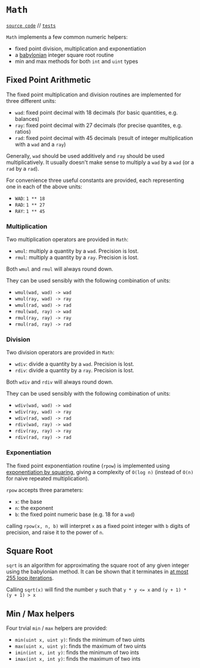 # `Math`

[`source code`](https://github.com/dapp-org/dappsys-v2/blob/main/src/math.sol) // [`tests`](https://github.com/dapp-org/dappsys-v2/blob/main/src/test/math.t.sol)

`Math` implements a few common numeric helpers:

- fixed point division, multiplication and exponentiation
- a [babylonian](https://en.wikipedia.org/wiki/Methods_of_computing_square_roots#Babylonian_method) integer square root routine
- min and max methods for both `int` and `uint` types

## Fixed Point Arithmetic

The fixed point multiplication and division routines are implemented for three different units:

- `wad`: fixed point decimal with 18 decimals (for basic quantities, e.g. balances)
- `ray`: fixed point decimal with 27 decimals (for precise quantites, e.g. ratios)
- `rad`: fixed point decimal with 45 decimals (result of integer multiplication with a `wad` and a `ray`)

Generally, `wad` should be used additively and `ray` should be used multiplicatively. It usually
doesn't make sense to multiply a `wad` by a `wad` (or a `rad` by a `rad`).

For convenience three useful constants are provided, each representing one in each of the above units:

- `WAD`: `1 ** 18`
- `RAD`: `1 ** 27`
- `RAY`: `1 ** 45`

### Multiplication

Two multiplication operators are provided in `Math`:

- `wmul`: multiply a quantity by a `wad`. Precision is lost.
- `rmul`: multiply a quantity by a `ray`. Precision is lost.

Both `wmul` and `rmul` will always round down.

They can be used sensibly with the following combination of units:

- `wmul(wad, wad) -> wad`
- `wmul(ray, wad) -> ray`
- `wmul(rad, wad) -> rad`
- `rmul(wad, ray) -> wad`
- `rmul(ray, ray) -> ray`
- `rmul(rad, ray) -> rad`

### Division

Two division operators are provided in `Math`:

- `wdiv`: divide a quantity by a `wad`. Precision is lost.
- `rdiv`: divide a quantity by a `ray`. Precision is lost.

Both `wdiv` and `rdiv` will always round down.

They can be used sensibly with the following combination of units:

- `wdiv(wad, wad) -> wad`
- `wdiv(ray, wad) -> ray`
- `wdiv(rad, wad) -> rad`
- `rdiv(wad, ray) -> wad`
- `rdiv(ray, ray) -> ray`
- `rdiv(rad, ray) -> rad`

### Exponentiation

The fixed point exponentiation routine (`rpow`) is implemented using [exponentiation by
squaring](https://en.wikipedia.org/wiki/Exponentiation_by_squaring), giving a complexity of `O(log
n)` (instead of `O(n)` for naive repeated multiplication).

`rpow` accepts three parameters:

- `x`: the base
- `n`: the exponent
- `b`: the fixed point numeric base (e.g. 18 for a `wad`)

calling `rpow(x, n, b)` will interpret `x` as a fixed point integer with `b` digits of precision,
and raise it to the power of `n`.

## Square Root

`sqrt` is an algorithm for approximating the square root of any given integer using the babylonian
method. It can be shown that it terminates in [at most 255 loop
iterations](https://dapp.org.uk/reports/uniswapv2.html#org1a9132f).

Calling `sqrt(x)` will find the number `y` such that `y * y <= x` and `(y + 1) * (y + 1) > x`

## Min / Max helpers

Four trvial `min` / `max` helpers are provided:

- `min(uint x, uint y)`: finds the minimum of two uints
- `max(uint x, uint y)`: finds the maximum of two uints
- `imin(int x, int y)`:  finds the minimum of two ints
- `imax(int x, int y)`:  finds the maximum of two ints
